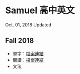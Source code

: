 # Samuel 高中英文
Oct. 01, 2018 Updated

## Fall 2018

- 單字：[檔案連結](https://github.com/CosinePiFly/eng/tree/master/vocab)
- 閱讀：[檔案連結](https://github.com/CosinePiFly/eng/tree/master/reading)
- 文法
